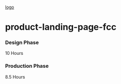 [logo](./images/logo.png)

# product-landing-page-fcc

### Design Phase
10 Hours

### Production Phase
8.5 Hours
